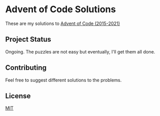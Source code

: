 # Advent of Code Solutions

These are my solutions to [Advent of Code (2015-2021)](https://adventofcode.com/2021/events)

## Project Status 
Ongoing. The puzzles are not easy but eventually, I'll get them all done. 

## Contributing
Feel free to suggest different solutions to the problems.

## License
[MIT](https://choosealicense.com/licenses/mit/)